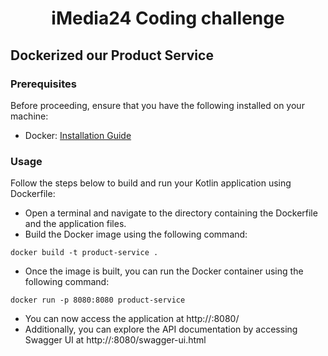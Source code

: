 
<div align="center">

# iMedia24 Coding challenge

</div>



## Dockerized our Product Service
### Prerequisites

Before proceeding, ensure that you have the following installed on your machine:
* Docker: [Installation Guide](https://docs.docker.com/get-docker/)

### Usage
Follow the steps below to build and run your Kotlin application using Dockerfile:
- Open a terminal and navigate to the directory containing the Dockerfile and the application files.
- Build the Docker image using the following command:

```
docker build -t product-service .
```

- Once the image is built, you can run the Docker container using the following command:

```
docker run -p 8080:8080 product-service
```

- You can now access the application at http://<hostname>:8080/ 
- Additionally, you can explore the API documentation by accessing Swagger UI at http://<hostname>:8080/swagger-ui.html
